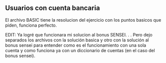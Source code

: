 ## Usuarios con cuenta bancaria

El archivo BASIC tiene la resolucion del ejercicio con los puntos basicos que piden, funciona perfecto. 

EDIT: Ya logré que funcionara mi solucion al bonus SENSEI. . . Pero dejo separados los archivos con la solución basica y otro con la solución al bonus sensei para entender como es el funcionamiento con una sola cuenta y como funciona ya con un diccionario de cuentas (en el caso del bonus sensei). 
